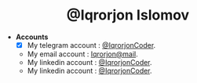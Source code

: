 <h1 align="center">@Iqrorjon Islomov</h1>

- **Accounts**
    - [x] My telegram account : [@IqrorjonCoder](https://t.me/@IqrorjonCoder).
    - My email account    : [Iqrorjon@mail](https://mailto:islomoviqrorjon15@gmail.com).
    - My linkedin account : [@IqrorjonCoder](https://linkedin.com/in/iqrorjoncoder).
    - My linkedin account : [@IqrorjonCoder](https://linkedin.com/in/iqrorjoncoder).
